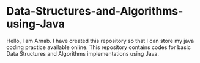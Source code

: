 # Data-Structures-and-Algorithms-using-Java
Hello, I am Arnab. I have created this repository so that I can store my java coding practice available online. This repository contains codes for basic Data Structures and Algorithms implementations using Java. 
